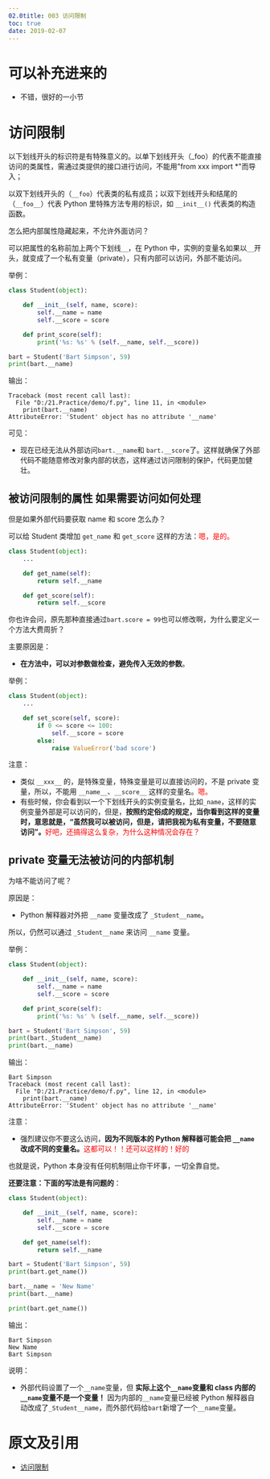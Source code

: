 ```yaml
---
02.0title: 003 访问限制
toc: true
date: 2019-02-07
---
```

# 可以补充进来的

- 不错，很好的一小节

# 访问限制

以下划线开头的标识符是有特殊意义的。以单下划线开头（_foo）的代表不能直接访问的类属性，需通过类提供的接口进行访问，不能用"from xxx import *"而导入；

以双下划线开头的（`__foo`）代表类的私有成员；以双下划线开头和结尾的（`__foo__`）代表 Python 里特殊方法专用的标识，如 `__init__()` 代表类的构造函数。



怎么把内部属性隐藏起来，不允许外面访问？


可以把属性的名称前加上两个下划线`__`，在 Python 中，实例的变量名如果以`__`开头，就变成了一个私有变量（private），只有内部可以访问，外部不能访问。

举例：


```py
class Student(object):

    def __init__(self, name, score):
        self.__name = name
        self.__score = score

    def print_score(self):
        print('%s: %s' % (self.__name, self.__score))

bart = Student('Bart Simpson', 59)
print(bart.__name)
```

输出：

```
Traceback (most recent call last):
  File "D:/21.Practice/demo/f.py", line 11, in <module>
    print(bart.__name)
AttributeError: 'Student' object has no attribute '__name'
```

可见：

- 现在已经无法从外部访问`bart.__name`和 `bart.__score`了。这样就确保了外部代码不能随意修改对象内部的状态，这样通过访问限制的保护，代码更加健壮。

## 被访问限制的属性 如果需要访问如何处理


但是如果外部代码要获取 name 和 score 怎么办？

可以给 Student 类增加 `get_name` 和 `get_score` 这样的方法：<span style="color:red;">嗯，是的。</span>

```py
class Student(object):
    ...

    def get_name(self):
        return self.__name

    def get_score(self):
        return self.__score
```

你也许会问，原先那种直接通过`bart.score = 99`也可以修改啊，为什么要定义一个方法大费周折？

主要原因是：

- **在方法中，可以对参数做检查，避免传入无效的参数**。

举例：


```py
class Student(object):
    ...

    def set_score(self, score):
        if 0 <= score <= 100:
            self.__score = score
        else:
            raise ValueError('bad score')
```

注意：

- 类似 `__xxx__` 的，是特殊变量，特殊变量是可以直接访问的，不是 private 变量，所以，不能用 `__name__`、`__score__` 这样的变量名。<span style="color:red;">嗯。</span>
- 有些时候，你会看到以一个下划线开头的实例变量名，比如`_name`，这样的实例变量外部是可以访问的，但是，**按照约定俗成的规定，当你看到这样的变量时，意思就是，“虽然我可以被访问，但是，请把我视为私有变量，不要随意访问”。**<span style="color:red;">好吧，还搞得这么复杂，为什么这种情况会存在？</span>


## private 变量无法被访问的内部机制

为啥不能访问了呢？

原因是：

- Python 解释器对外把 `__name` 变量改成了 `_Student__name`。


所以，仍然可以通过 `_Student__name` 来访问 `__name` 变量。

举例：


```py
class Student(object):

    def __init__(self, name, score):
        self.__name = name
        self.__score = score

    def print_score(self):
        print('%s: %s' % (self.__name, self.__score))

bart = Student('Bart Simpson', 59)
print(bart._Student__name)
print(bart.__name)
```

输出：

```
Bart Simpson
Traceback (most recent call last):
  File "D:/21.Practice/demo/f.py", line 12, in <module>
    print(bart.__name)
AttributeError: 'Student' object has no attribute '__name'
```

注意：

- 强烈建议你不要这么访问，**因为不同版本的 Python 解释器可能会把 `__name` 改成不同的变量名。**<span style="color:red;">这都可以！！还可以这样的！好的</span>


也就是说，Python 本身没有任何机制阻止你干坏事，一切全靠自觉。

**还要注意：下面的写法是有问题的**：

```py
class Student(object):

    def __init__(self, name, score):
        self.__name = name
        self.__score = score

    def get_name(self):
        return self.__name

bart = Student('Bart Simpson', 59)
print(bart.get_name())

bart.__name = 'New Name'
print(bart.__name)

print(bart.get_name())
```

输出：

```
Bart Simpson
New Name
Bart Simpson
```

说明：

- 外部代码设置了一个`__name`变量，但 **实际上这个`__name`变量和 class 内部的`__name`变量不是一个变量！** 因为内部的`__name`变量已经被 Python 解释器自动改成了`_Student__name`，而外部代码给`bart`新增了一个`__name`变量。




# 原文及引用

- [访问限制](https://www.liaoxuefeng.com/wiki/0014316089557264a6b348958f449949df42a6d3a2e542c000/0014318650247930b1b21d7d3c64fe38c4b5a80d4469ad7000)
